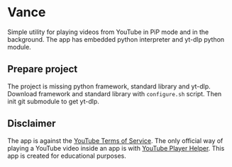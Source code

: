 # Vance

Simple utility for playing videos from YouTube in PiP mode and in the background. The app has embedded python interpreter and yt-dlp python module.

## Prepare project

The project is missing python framework, standard library and yt-dlp. Download framework and standard library with `configure.sh` script. Then init git submodule to get yt-dlp.

## Disclaimer
The app is against the [YouTube Terms of Service](https://www.youtube.com/t/terms). The only official way of playing a YouTube video inside an app is with [YouTube Player Helper](https://github.com/youtube/youtube-ios-player-helper). This app is created for educational purposes.
